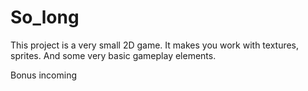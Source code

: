 # So_long

This project is a very small 2D game. It makes you work with
textures, sprites. And some very basic gameplay elements.

Bonus incoming
